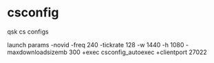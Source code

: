 # csconfig
qsk cs configs

launch params
-novid -freq 240 -tickrate 128 -w 1440 -h 1080 -maxdownloadsizemb 300 +exec csconfig_autoexec +clientport 27022
